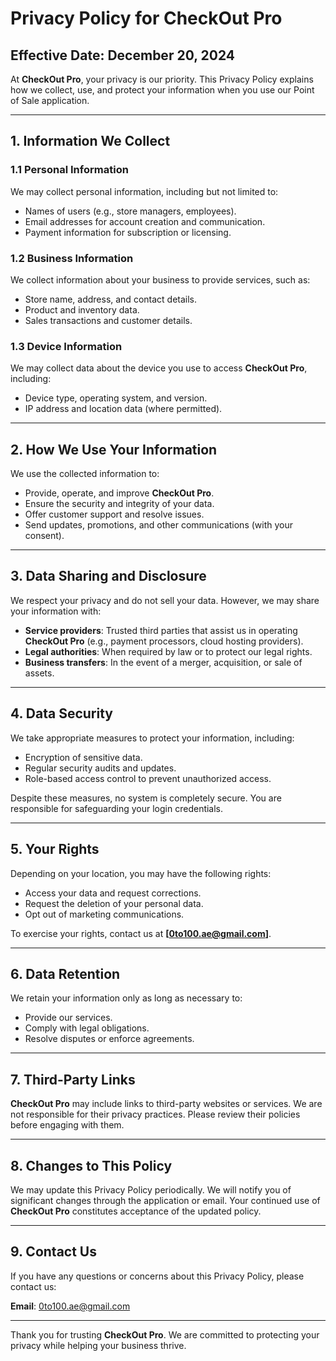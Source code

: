 
# Privacy Policy for CheckOut Pro

## Effective Date: December 20, 2024

At **CheckOut Pro**, your privacy is our priority. This Privacy Policy explains how we collect, use, and protect your information when you use our Point of Sale application.

---

## 1. Information We Collect

### 1.1 Personal Information
We may collect personal information, including but not limited to:
- Names of users (e.g., store managers, employees).
- Email addresses for account creation and communication.
- Payment information for subscription or licensing.

### 1.2 Business Information
We collect information about your business to provide services, such as:
- Store name, address, and contact details.
- Product and inventory data.
- Sales transactions and customer details.

### 1.3 Device Information
We may collect data about the device you use to access **CheckOut Pro**, including:
- Device type, operating system, and version.
- IP address and location data (where permitted).

---

## 2. How We Use Your Information

We use the collected information to:
- Provide, operate, and improve **CheckOut Pro**.
- Ensure the security and integrity of your data.
- Offer customer support and resolve issues.
- Send updates, promotions, and other communications (with your consent).

---

## 3. Data Sharing and Disclosure

We respect your privacy and do not sell your data. However, we may share your information with:
- **Service providers**: Trusted third parties that assist us in operating **CheckOut Pro** (e.g., payment processors, cloud hosting providers).
- **Legal authorities**: When required by law or to protect our legal rights.
- **Business transfers**: In the event of a merger, acquisition, or sale of assets.

---

## 4. Data Security

We take appropriate measures to protect your information, including:
- Encryption of sensitive data.
- Regular security audits and updates.
- Role-based access control to prevent unauthorized access.

Despite these measures, no system is completely secure. You are responsible for safeguarding your login credentials.

---

## 5. Your Rights

Depending on your location, you may have the following rights:
- Access your data and request corrections.
- Request the deletion of your personal data.
- Opt out of marketing communications.

To exercise your rights, contact us at **[0to100.ae@gmail.com]**.

---

## 6. Data Retention

We retain your information only as long as necessary to:
- Provide our services.
- Comply with legal obligations.
- Resolve disputes or enforce agreements.

---

## 7. Third-Party Links

**CheckOut Pro** may include links to third-party websites or services. We are not responsible for their privacy practices. Please review their policies before engaging with them.

---

## 8. Changes to This Policy

We may update this Privacy Policy periodically. We will notify you of significant changes through the application or email. Your continued use of **CheckOut Pro** constitutes acceptance of the updated policy.

---

## 9. Contact Us

If you have any questions or concerns about this Privacy Policy, please contact us:

**Email**: 0to100.ae@gmail.com  

---

Thank you for trusting **CheckOut Pro**. We are committed to protecting your privacy while helping your business thrive.
